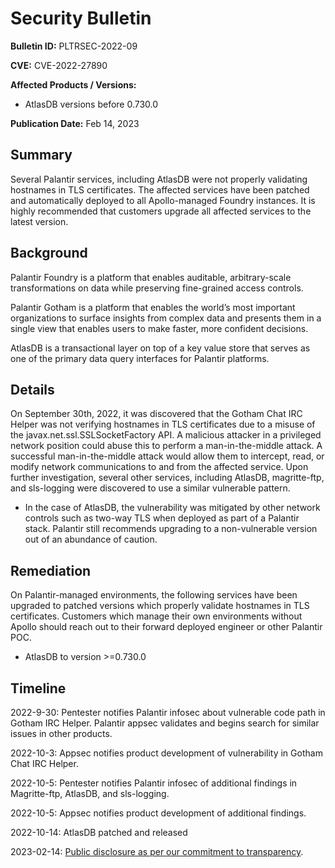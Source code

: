 # Security Bulletin

**Bulletin ID:** PLTRSEC-2022-09

**CVE:** CVE-2022-27890

**Affected Products / Versions:**

* AtlasDB versions before 0.730.0

**Publication Date:** Feb 14, 2023

## Summary

Several Palantir services, including AtlasDB were not properly validating hostnames in TLS certificates. The affected services have been patched and automatically deployed to all Apollo-managed Foundry instances. It is highly recommended that customers upgrade all affected services to the latest version.

## Background

Palantir Foundry is a platform that enables auditable, arbitrary-scale transformations on data while preserving fine-grained access controls.

Palantir Gotham is a platform that enables the world’s most important organizations to surface insights from complex data and presents them in a single view that enables users to make faster, more confident decisions.

AtlasDB is a transactional layer on top of a key value store that serves as one of the primary data query interfaces for Palantir platforms.

## Details

On September 30th, 2022, it was discovered that the Gotham Chat IRC Helper was not verifying hostnames in TLS certificates due to a misuse of the javax.net.ssl.SSLSocketFactory API. A malicious attacker in a privileged network position could abuse this to perform a man-in-the-middle attack. A successful man-in-the-middle attack would allow them to intercept, read, or modify network communications to and from the affected service. Upon further investigation, several other services, including AtlasDB, magritte-ftp, and sls-logging were discovered to use a similar vulnerable pattern.

* In the case of AtlasDB, the vulnerability was mitigated by other network controls such as two-way TLS when deployed as part of a Palantir stack. Palantir still recommends upgrading to a non-vulnerable version out of an abundance of caution.

## Remediation

On Palantir-managed environments, the following services have been upgraded to patched versions which properly validate hostnames in TLS certificates. Customers which manage their own environments without Apollo should reach out to their forward deployed engineer or other Palantir POC.

* AtlasDB to version >=0.730.0

## Timeline

2022-9-30: Pentester notifies Palantir infosec about vulnerable code path in Gotham IRC Helper. Palantir appsec validates and begins search for similar issues in other products.

2022-10-3: Appsec notifies product development of vulnerability in Gotham Chat IRC Helper.

2022-10-5: Pentester notifies Palantir infosec of additional findings in Magritte-ftp, AtlasDB, and sls-logging.

2022-10-5: Appsec notifies product development of additional findings.

2022-10-14: AtlasDB patched and released

2023-02-14: [Public disclosure as per our commitment to transparency](_https://blog.palantir.com/broadening-our-bug-bounty-program-trust-security-and-transparency-aa3bf82f3f9a_).
